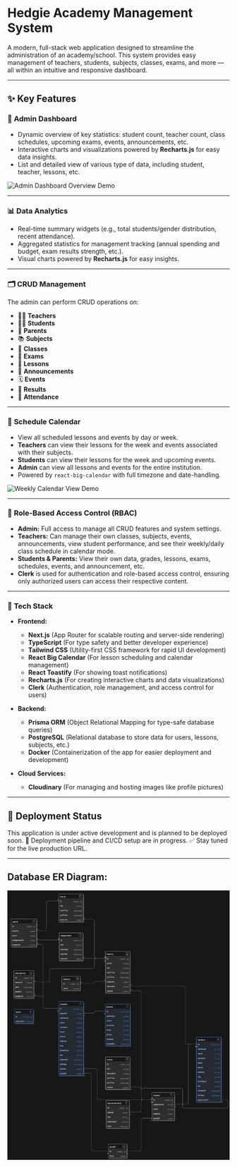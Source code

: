 # Hedgie Academy Management System


A modern, full-stack web application designed to streamline the administration of an academy/school. This system provides easy management of teachers, students, subjects, classes, exams, and more — all within an intuitive and responsive dashboard.

---

## ✨ Key Features

### 🔧 **Admin Dashboard**
- Dynamic overview of key statistics: student count, teacher count, class schedules, upcoming exams, events, announcements, etc.
- Interactive charts and visualizations powered by **Recharts.js** for easy data insights.
- List and detailed view of various type of data, including student, teacher, lessons, etc.

![Admin Dashboard Overview Demo](public/screen_records/admin_dashboard_overview.gif)

---

### 📊 **Data Analytics**
- Real-time summary widgets (e.g., total students/gender distribution, recent attendance).
- Aggregated statistics for management tracking (annual spending and budget, exam results strength, etc.).
- Visual charts powered by **Recharts.js** for easy insights.

---

### 🗂️ **CRUD Management**
The admin can perform CRUD operations on:

- 🧑‍🏫 **Teachers**
- 👩‍🎓 **Students**
- 👩 **Parents**
- 📚 **Subjects**
- 🏫 **Classes**
- 📝 **Exams**
- 📅 **Lessons**
- 📢 **Announcements**
- 🗓️ **Events**
- 🧾 **Results**
- 📝 **Attendance**

---

### 📅 **Schedule Calendar**
- View all scheduled lessons and events by day or week.
- **Teachers** can view their lessons for the week and events associated with their subjects.
- **Students** can view their lessons for the week and upcoming events.
- **Admin** can view all lessons and events for the entire institution.
- Powered by `react-big-calendar` with full timezone and date-handling.

![Weekly Calendar View Demo](public/screen_records/weekly_calendar_view.gif)

---

### 🔐 **Role-Based Access Control (RBAC)**
- **Admin:** Full access to manage all CRUD features and system settings.
- **Teachers:** Can manage their own classes, subjects, events, announcements, view student performance, and see their weekly/daily class schedule in calendar mode.
- **Students & Parents:** View their own data, grades, lessons, exams, schedules, events, and announcement, etc.
- **Clerk** is used for authentication and role-based access control, ensuring only authorized users can access their respective content.

---

### 🧩 **Tech Stack**

- **Frontend:**  
  - **Next.js** (App Router for scalable routing and server-side rendering)  
  - **TypeScript** (For type safety and better developer experience)  
  - **Tailwind CSS** (Utility-first CSS framework for rapid UI development)  
  - **React Big Calendar** (For lesson scheduling and calendar management)  
  - **React Toastify** (For showing toast notifications)  
  - **Recharts.js** (For creating interactive charts and data visualizations)
  - **Clerk** (Authentication, role management, and access control for users)

- **Backend:**  
  - **Prisma ORM** (Object Relational Mapping for type-safe database queries)  
  - **PostgreSQL** (Relational database to store data for users, lessons, subjects, etc.)  
  - **Docker** (Containerization of the app for easier deployment and development)

- **Cloud Services:**  
  - **Cloudinary** (For managing and hosting images like profile pictures)

---
## 🚀 Deployment Status

This application is under active development and is planned to be deployed soon.
🔧 Deployment pipeline and CI/CD setup are in progress.
✅ Stay tuned for the live production URL.

---

## Database ER Diagram:

 ![Entity Relationship](public/entity_relationship.png)
